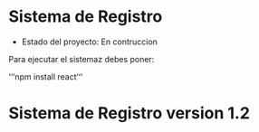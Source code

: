 <h1>Sistema de Registro</h1>

- Estado del proyecto: En contruccion

Para ejecutar el sistemaz debes poner:

‘‘‘npm install react‘‘‘

<h1>Sistema de Registro version 1.2</h1>
